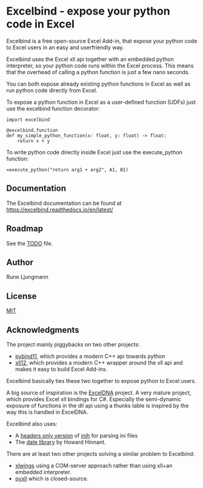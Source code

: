 # Excelbind - expose your python code in Excel

Excelbind is a free open-source Excel Add-in, that expose your python code to Excel users in an easy and userfriendly way.

Excelbind uses the Excel xll api together with an embedded python interpreter,
so your python code runs within the Excel process. This means that the overhead of calling a python function is just a few nano seconds.

You can both expose already existing python functions in Excel as well as run python code directly from Excel.

To expose a python function in Excel as a user-defined function (UDFs) just use the excelbind function decorator:

    import excelbind
    
    @excelbind.function
    def my_simple_python_function(x: float, y: float) -> float:
        return x + y

To write python code directly inside Excel just use the execute_python function:

    =execute_python("return arg1 + arg2", A1, B1)

## Documentation

The Excelbind documentation can be found at https://excelbind.readthedocs.io/en/latest/

## Roadmap
See the [TODO](TODO.md) file.

## Author
Rune Ljungmann

## License
[MIT](LICENSE.txt)

## Acknowledgments
The project mainly piggybacks on two other projects:

- [pybind11](https://github.com/pybind/pybind11), which provides a modern C++ api towards python
- [xll12](https://github.com/keithalewis/xll12), which provides a modern C++ wrapper around the xll api and makes it easy to build Excel Add-ins.

Excelbind basically ties these two together to expose python to Excel users.

A big source of inspiration is the [ExcelDNA](https://github.com/Excel-DNA/ExcelDna>) project.
A very mature project, which provides Excel xll bindings for C#.
Especially the semi-dynamic exposure of functions in the dll api
using a thunks table is inspired by the way this is handled in ExcelDNA.

Excelbind also uses:

- A [headers only version](https://github.com/jtilly/inih)
of [inih](https://github.com/benhoyt/inih) for parsing ini files
- The [date library](https://github.com/HowardHinnant/date) by Howard Hinnant.

There are at least two other projects solving a similar problem to Excelbind:

- [xlwings](https://www.xlwings.org/) using a COM-server approach rather than using xll+an embedded interpreter.
- [pyxll](https://www.pyxll.com/) which is closed-source.
